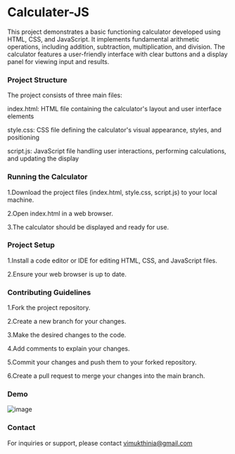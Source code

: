 # Calculater-JS
This project demonstrates a basic functioning calculator developed using HTML, CSS, and JavaScript. It implements fundamental arithmetic operations, including addition, subtraction, multiplication, and division. The calculator features a user-friendly interface with clear buttons and a display panel for viewing input and results.

### Project Structure

The project consists of three main files:

index.html: HTML file containing the calculator's layout and user interface elements

style.css: CSS file defining the calculator's visual appearance, styles, and positioning

script.js: JavaScript file handling user interactions, performing calculations, and updating the display


### Running the Calculator

1.Download the project files (index.html, style.css, script.js) to your local machine.

2.Open index.html in a web browser.

3.The calculator should be displayed and ready for use.


### Project Setup

1.Install a code editor or IDE for editing HTML, CSS, and JavaScript files.

2.Ensure your web browser is up to date.


### Contributing Guidelines

1.Fork the project repository.

2.Create a new branch for your changes.

3.Make the desired changes to the code.

4.Add comments to explain your changes.

5.Commit your changes and push them to your forked repository.

6.Create a pull request to merge your changes into the main branch.


### Demo
![image](https://github.com/VimukthiniAttanayaka/Calculater-JS/assets/73266263/2601d15d-bb36-41de-8567-d94c660b078a)

### Contact

For inquiries or support, please contact vimukthinia@gmail.com

